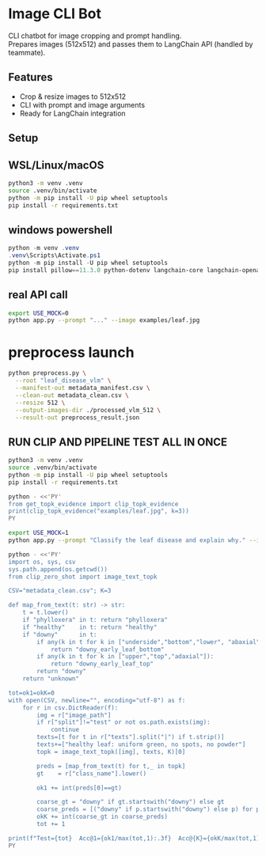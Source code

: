 # Image CLI Bot

CLI chatbot for image cropping and prompt handling.  
Prepares images (512x512) and passes them to LangChain API (handled by teammate).

## Features

- Crop & resize images to 512x512
- CLI with prompt and image arguments
- Ready for LangChain integration

## Setup

## WSL/Linux/macOS

```bash
python3 -m venv .venv
source .venv/bin/activate
python -m pip install -U pip wheel setuptools
pip install -r requirements.txt
```

## windows powershell

```Powershell
python -m venv .venv
.venv\Scripts\Activate.ps1
python -m pip install -U pip wheel setuptools
pip install pillow==11.3.0 python-dotenv langchain-core langchain-openai pytest
```

## real API call

```bash
export USE_MOCK=0
python app.py --prompt "..." --image examples/leaf.jpg
```



# preprocess launch
```bash
python preprocess.py \
  --root "leaf_disease_vlm" \
  --manifest-out metadata_manifest.csv \
  --clean-out metadata_clean.csv \
  --resize 512 \
  --output-images-dir ./processed_vlm_512 \
  --result-out preprocess_result.json
```


## RUN CLIP AND PIPELINE TEST ALL IN ONCE
```bash
python3 -m venv .venv
source .venv/bin/activate
python -m pip install -U pip wheel setuptools
pip install -r requirements.txt
```

```bash
python - <<'PY'
from get_topk_evidence import clip_topk_evidence
print(clip_topk_evidence("examples/leaf.jpg", k=3))
PY
```

```bash
export USE_MOCK=1
python app.py --prompt "Classify the leaf disease and explain why." --image examples/leaf.jpg
```

```bash
python - <<'PY'
import os, sys, csv
sys.path.append(os.getcwd())
from clip_zero_shot import image_text_topk

CSV="metadata_clean.csv"; K=3

def map_from_text(t: str) -> str:
    t = t.lower()
    if "phylloxera" in t: return "phylloxera"
    if "healthy"    in t: return "healthy"
    if "downy"      in t:
        if any(k in t for k in ["underside","bottom","lower", "abaxial"]):
            return "downy_early_leaf_bottom"
        if any(k in t for k in ["upper","top","adaxial"]):
            return "downy_early_leaf_top"
        return "downy"
    return "unknown"

tot=ok1=okK=0
with open(CSV, newline="", encoding="utf-8") as f:
    for r in csv.DictReader(f):
        img = r["image_path"]
        if r["split"]!="test" or not os.path.exists(img): 
            continue
        texts=[t for t in r["texts"].split("|") if t.strip()]
        texts+=["healthy leaf: uniform green, no spots, no powder"]
        topk = image_text_topk([img], texts, K)[0]

        preds = [map_from_text(t) for t,_ in topk]
        gt    = r["class_name"].lower()

        ok1 += int(preds[0]==gt)

        coarse_gt = "downy" if gt.startswith("downy") else gt
        coarse_preds = [("downy" if p.startswith("downy") else p) for p in preds]
        okK += int(coarse_gt in coarse_preds)
        tot += 1

print(f"Test={tot}  Acc@1={ok1/max(tot,1):.3f}  Acc@{K}={okK/max(tot,1):.3f}")
PY
```

